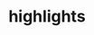 ---
title: highlights
content: 
    - name: Beta Blocks
      text: Beta Blocks is a scalable, flexible and re-usable platform for engaging Boston’s residents on issues of urban technology and data. I developed the website and created an audio recorder and streamer web app for its travelling exhibition. It recorded audio off any device's attached mic and uploaded the resulting buffer to MongoDB LFS for streaming at another exhibit station, with a fallback to store the buffer locally for later upload. There was also an accompanying moderation Slack bot, which sent all recorded audio to our team for review, allowing the team to listen to clips and approve them to be sent to the stream, or delete them for content reasons.
      media: bb.gif
    - name: Hygiene with Chhota Bheem
      text: Mobile game component and web presence for a play-based curriculum designed to raise awareness of and encourage best practices for health and hygiene among young children. Hands spread an estimated 80% of common infectious diseases like the common cold and flu. But these disease-causing germs slide off easily with good hand washing technique. The mobile game compliments the curriculum and has the player (Chhota Bheem, from the hugely popular Indian animated comedy adventure television series) running through top-down levels to defeat various bosses and avoid obstacles. The game has been played more than 50k people.
      slides: [hygiene/1.png, hygiene/2.png]
---